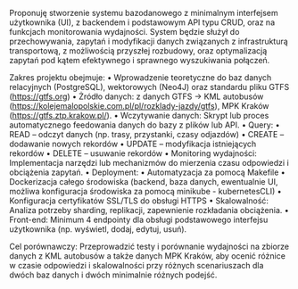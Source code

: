 Proponuję stworzenie systemu bazodanowego z minimalnym interfejsem użytkownika (UI), z backendem i podstawowym API typu CRUD, oraz na funkcjach monitorowania wydajności. System będzie służył do przechowywania, zapytań i modyfikacji danych związanych z infrastrukturą transportową, z możliwością przyszłej rozbudowy, oraz optymalizacją zapytań pod kątem efektywnego i sprawnego wyszukiwania połączeń.

Zakres projektu obejmuje:
	•   Wprowadzenie teoretyczne do baz danych relacyjnych (PostgreSQL), wektorowych (Neo4J) oraz standardu pliku GTFS (https://gtfs.org)
	•	Żródło danych: z danych GTFS -> KML autobusów (https://kolejemalopolskie.com.pl/pl/rozklady-jazdy/gtfs), MPK Kraków (https://gtfs.ztp.krakow.pl/).
	•	Wczytywanie danych: Skrypt lub proces automatycznego feedowania danych do bazy z plików lub API.
	•	Query:
		•	READ – odczyt danych (np. trasy, przystanki, czasy odjazdów)
		•	CREATE – dodawanie nowych rekordów
		•	UPDATE – modyfikacja istniejących rekordów
		•	DELETE – usuwanie rekordów
	•	Monitoring wydajności: Implementacja narzędzi lub mechanizmów do mierzenia czasu odpowiedzi i obciążenia zapytań.
	•	Deployment:
		•	Automatyzacja za pomocą Makefile
		•	Dockerizacja całego środowiska (backend, baza danych, ewentualnie UI, możliwa konfiguracja środowiska za pomocą minikube - kubernetesCLI)
		•	Konfiguracja certyfikatów SSL/TLS do obsługi HTTPS
		•	Skalowalność: Analiza potrzeby sharding, replikacji, zapewnienie rozkładania obciążenia.
	•	Front-end: Minimum 4 endpointy dla obsługi podstawowego interfejsu użytkownika (np. wyświetl, dodaj, edytuj, usuń).

Cel porównawczy:
Przeprowadzić testy i porównanie wydajności na zbiorze danych z KML autobusów a także danych MPK Kraków, aby ocenić różnice w czasie odpowiedzi i skalowalności przy różnych scenariuszach dla dwóch baz danych i dwóch minimalnie różnych podejść.